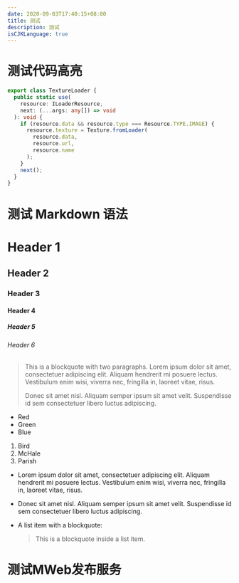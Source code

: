 ```yaml
---
date: 2020-09-03T17:40:15+08:00
title: 测试
description: 测试
isCJKLanguage: true
---
```


# 测试代码高亮

```ts
export class TextureLoader {
  public static use(
    resource: ILoaderResource,
    next: (...args: any[]) => void
  ): void {
    if (resource.data && resource.type === Resource.TYPE.IMAGE) {
      resource.texture = Texture.fromLoader(
        resource.data,
        resource.url,
        resource.name
      );
    }
    next();
  }
}
```

# 测试 Markdown 语法

# Header 1

## Header 2

### Header 3

#### Header 4

##### Header 5

###### Header 6

> This is a blockquote with two paragraphs. Lorem ipsum dolor sit amet,
> consectetuer adipiscing elit. Aliquam hendrerit mi posuere lectus.
> Vestibulum enim wisi, viverra nec, fringilla in, laoreet vitae, risus.
>
> Donec sit amet nisl. Aliquam semper ipsum sit amet velit. Suspendisse
> id sem consectetuer libero luctus adipiscing.

- Red
- Green
- Blue

1.  Bird
1.  McHale
1.  Parish

- Lorem ipsum dolor sit amet, consectetuer adipiscing elit.
  Aliquam hendrerit mi posuere lectus. Vestibulum enim wisi,
  viverra nec, fringilla in, laoreet vitae, risus.
- Donec sit amet nisl. Aliquam semper ipsum sit amet velit.
  Suspendisse id sem consectetuer libero luctus adipiscing.

- A list item with a blockquote:

  > This is a blockquote
  > inside a list item.
  
# 测试MWeb发布服务

